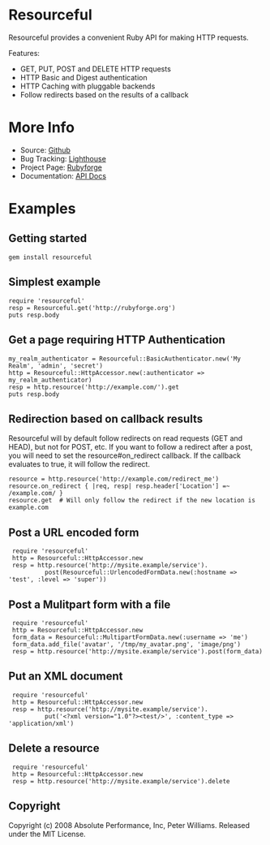 Resourceful
===========

Resourceful provides a convenient Ruby API for making HTTP requests.

Features:

 * GET, PUT, POST and DELETE HTTP requests
 * HTTP Basic and Digest authentication
 * HTTP Caching with pluggable backends
 * Follow redirects based on the results of a callback

More Info
=========

 * Source: [Github](http://github.com/paul/resourceful/tree/master)
 * Bug Tracking: [Lighthouse](http://resourceful.lighthouseapp.com)
 * Project Page: [Rubyforge](http://rubyforge.org/projects/resourceful/)
 * Documentation: [API Docs](http://resourceful.rubyforge.org)

Examples
========

Getting started
---------------

    gem install resourceful

Simplest example
---------------

    require 'resourceful'
    resp = Resourceful.get('http://rubyforge.org')
    puts resp.body

Get a page requiring HTTP Authentication
----------------------------------------

    my_realm_authenticator = Resourceful::BasicAuthenticator.new('My Realm', 'admin', 'secret')
    http = Resourceful::HttpAccessor.new(:authenticator => my_realm_authenticator)
    resp = http.resource('http://example.com/').get
    puts resp.body

Redirection based on callback results
-------------------------------------

Resourceful will by default follow redirects on read requests (GET and HEAD), but not for
POST, etc. If you want to follow a redirect after a post, you will need to set the resource#on_redirect
callback. If the callback evaluates to true, it will follow the redirect.

    resource = http.resource('http://example.com/redirect_me')
    resource.on_redirect { |req, resp| resp.header['Location'] =~ /example.com/ }
    resource.get  # Will only follow the redirect if the new location is example.com

Post a URL encoded form
-----------------------

     require 'resourceful'
     http = Resourceful::HttpAccessor.new
     resp = http.resource('http://mysite.example/service').
              post(Resourceful::UrlencodedFormData.new(:hostname => 'test', :level => 'super'))

Post a Mulitpart form with a file
-----------------------

     require 'resourceful'
     http = Resourceful::HttpAccessor.new
     form_data = Resourceful::MultipartFormData.new(:username => 'me')
     form_data.add_file('avatar', '/tmp/my_avatar.png', 'image/png')
     resp = http.resource('http://mysite.example/service').post(form_data)

Put an XML document
-------------------

     require 'resourceful'
     http = Resourceful::HttpAccessor.new
     resp = http.resource('http://mysite.example/service').
              put('<?xml version="1.0"?><test/>', :content_type => 'application/xml')

Delete a resource
-----------------

     require 'resourceful'
     http = Resourceful::HttpAccessor.new
     resp = http.resource('http://mysite.example/service').delete


Copyright
---------

Copyright (c) 2008 Absolute Performance, Inc, Peter Williams.  Released under the MIT License.

